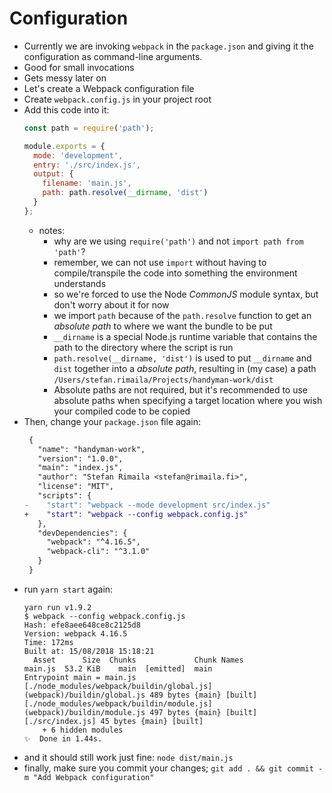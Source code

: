# Configuration

- Currently we are invoking `webpack` in the `package.json` and giving it the configuration as command-line arguments.
- Good for small invocations
- Gets messy later on
- Let's create a Webpack configuration file
- Create `webpack.config.js` in your project root
- Add this code into it:
  ```js
  const path = require('path');

  module.exports = {
    mode: 'development',
    entry: './src/index.js',
    output: {
      filename: 'main.js',
      path: path.resolve(__dirname, 'dist')
    }
  };
  ```
  - notes:
    - why are we using `require('path')` and not `import path from 'path'`?
    - remember, we can not use `import` without having to compile/transpile the code into something the environment understands
    - so we're forced to use the Node _CommonJS_ module syntax, but don't worry about it for now
    - we import `path` because of the `path.resolve` function to get an _absolute path_ to where we want the bundle to be put
    - `__dirname` is a special Node.js runtime variable that contains the path to the directory where the script is run
    - `path.resolve(__dirname, 'dist')` is used to put `__dirname` and `dist` together into a _absolute path_, resulting in (my case) a path `/Users/stefan.rimaila/Projects/handyman-work/dist`
    - Absolute paths are not required, but it's recommended to use absolute paths when specifying a target location where you wish your compiled code to be copied
- Then, change your `package.json` file again:
  ```diff
   {
     "name": "handyman-work",
     "version": "1.0.0",
     "main": "index.js",
     "author": "Stefan Rimaila <stefan@rimaila.fi>",
     "license": "MIT",
     "scripts": {
  -    "start": "webpack --mode development src/index.js"
  +    "start": "webpack --config webpack.config.js"
     },
     "devDependencies": {
       "webpack": "^4.16.5",
       "webpack-cli": "^3.1.0"
     }
   }
  ```
- run `yarn start` again:
  ```
  yarn run v1.9.2
  $ webpack --config webpack.config.js
  Hash: efe8aee648ce8c2125d8
  Version: webpack 4.16.5
  Time: 172ms
  Built at: 15/08/2018 15:18:21
    Asset      Size  Chunks             Chunk Names
  main.js  53.2 KiB    main  [emitted]  main
  Entrypoint main = main.js
  [./node_modules/webpack/buildin/global.js] (webpack)/buildin/global.js 489 bytes {main} [built]
  [./node_modules/webpack/buildin/module.js] (webpack)/buildin/module.js 497 bytes {main} [built]
  [./src/index.js] 45 bytes {main} [built]
      + 6 hidden modules
  ✨  Done in 1.44s.
  ```
- and it should still work just fine: `node dist/main.js`
- finally, make sure you commit your changes; `git add . && git commit -m "Add Webpack configuration"`
